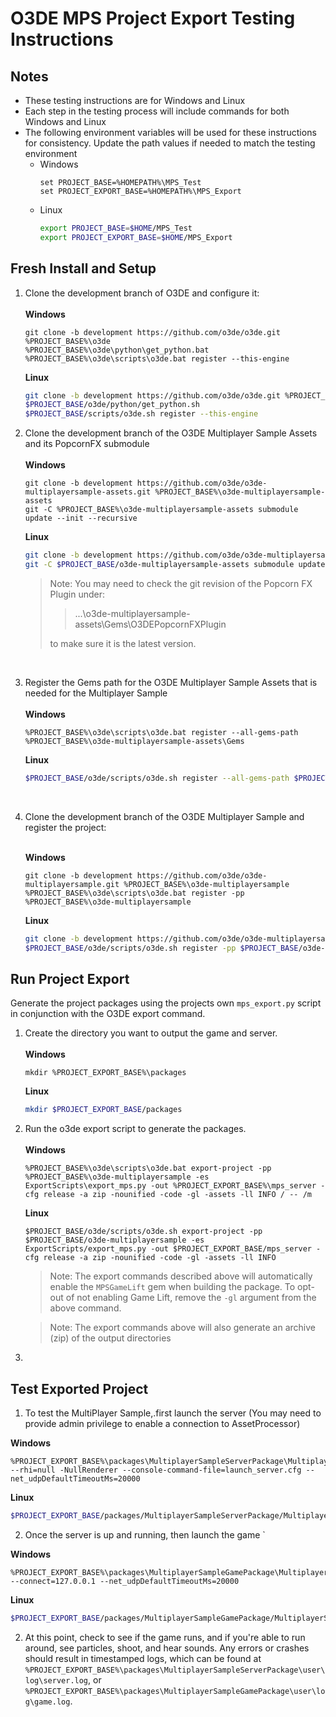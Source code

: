 # O3DE MPS Project Export Testing Instructions

## Notes

* These testing instructions are for Windows and Linux
* Each step in the testing process will include commands for both Windows and Linux
* The following environment variables will be used for these instructions for consistency. Update the path values if needed to match the testing environment
  * Windows
    ```commandline
    set PROJECT_BASE=%HOMEPATH%\MPS_Test
    set PROJECT_EXPORT_BASE=%HOMEPATH%\MPS_Export
    ```
  * Linux
    ```bash
    export PROJECT_BASE=$HOME/MPS_Test
    export PROJECT_EXPORT_BASE=$HOME/MPS_Export
    ```

## Fresh Install and Setup


1. Clone the development branch of O3DE and configure it: <br/>
   <br/>
    **Windows**
    ```commandline
    git clone -b development https://github.com/o3de/o3de.git %PROJECT_BASE%\o3de
    %PROJECT_BASE%\o3de\python\get_python.bat
    %PROJECT_BASE%\o3de\scripts\o3de.bat register --this-engine
    ```
    **Linux**
    ```bash
    git clone -b development https://github.com/o3de/o3de.git %PROJECT_BASE%/o3de
    $PROJECT_BASE/o3de/python/get_python.sh
    $PROJECT_BASE/scripts/o3de.sh register --this-engine
    ```
2. Clone the development branch of the O3DE Multiplayer Sample Assets and its PopcornFX submodule <br/>
   <br/>
    **Windows**
    ```commandline
    git clone -b development https://github.com/o3de/o3de-multiplayersample-assets.git %PROJECT_BASE%\o3de-multiplayersample-assets
    git -C %PROJECT_BASE%\o3de-multiplayersample-assets submodule update --init --recursive
    ```
    
    **Linux**
    ```bash
    git clone -b development https://github.com/o3de/o3de-multiplayersample-assets.git %PROJECT_BASE%/o3de-multiplayersample-assets
    git -C $PROJECT_BASE/o3de-multiplayersample-assets submodule update --init --recursive
    ```
   > Note: You may need to check the git revision of the Popcorn FX Plugin under:
   > 
   >> ...\o3de-multiplayersample-assets\Gems\O3DEPopcornFXPlugin
   > 
   > to make sure it is the latest version.

   <br/>
3. Register the Gems path for the O3DE Multiplayer Sample Assets that is needed for the Multiplayer Sample<br/>
   <br/>
    **Windows**
    ```commandline
    %PROJECT_BASE%\o3de\scripts\o3de.bat register --all-gems-path %PROJECT_BASE%\o3de-multiplayersample-assets\Gems 
    ```
    **Linux**
    ```bash
    $PROJECT_BASE/o3de/scripts/o3de.sh register --all-gems-path $PROJECT_BASE/o3de-multiplayersample-assets/Gems 
    ```
   <br/>

4. Clone the development branch of the O3DE Multiplayer Sample and register the project:<br/><br/>

    **Windows**
    ```commandline
    git clone -b development https://github.com/o3de/o3de-multiplayersample.git %PROJECT_BASE%\o3de-multiplayersample
    %PROJECT_BASE%\o3de\scripts\o3de.bat register -pp %PROJECT_BASE%\o3de-multiplayersample
    ```
    **Linux**
    ```bash
    git clone -b development https://github.com/o3de/o3de-multiplayersample.git $PROJECT_BASE/o3de-multiplayersample
    $PROJECT_BASE/o3de/scripts/o3de.sh register -pp $PROJECT_BASE/o3de-multiplayersample
    ```

## Run Project Export
Generate the project packages using the projects own `mps_export.py` script in conjunction with the O3DE export command.


1. Create the directory you want to output the game and server. <br/>
   <br/>
    **Windows**
    ```commandline
    mkdir %PROJECT_EXPORT_BASE%\packages
    ```
    **Linux**
    ```bash
    mkdir $PROJECT_EXPORT_BASE/packages
    ```
2. Run the o3de export script to generate the packages.<br/>
    <br/>
    **Windows**
    ```commandline
    %PROJECT_BASE%\o3de\scripts\o3de.bat export-project -pp %PROJECT_BASE%\o3de-multiplayersample -es ExportScripts\export_mps.py -out %PROJECT_EXPORT_BASE%\mps_server -cfg release -a zip -nounified -code -gl -assets -ll INFO / -- /m
    ```
    **Linux**
    ```commandline
    $PROJECT_BASE/o3de/scripts/o3de.sh export-project -pp $PROJECT_BASE/o3de-multiplayersample -es ExportScripts/export_mps.py -out $PROJECT_EXPORT_BASE/mps_server -cfg release -a zip -nounified -code -gl -assets -ll INFO
    ```
   
    > Note: The export commands described above will automatically enable the `MPSGameLift` gem when building the package. To opt-out of not enabling Game Lift, remove the `-gl` argument from the above command.
    
    > Note: The export commands above will also generate an archive (zip) of the output directories  
   
3. 

## Test Exported Project

1. To test the MultiPlayer Sample,.first launch the server (You may need to provide admin privilege to enable a connection to AssetProcessor)

**Windows**
```commandline
%PROJECT_EXPORT_BASE%\packages\MultiplayerSampleServerPackage\MultiplayerSample.ServerLauncher.exe --rhi=null -NullRenderer --console-command-file=launch_server.cfg --net_udpDefaultTimeoutMs=20000
```

**Linux**
```bash
$PROJECT_EXPORT_BASE/packages/MultiplayerSampleServerPackage/MultiplayerSample.ServerLauncher --rhi=null -NullRenderer --console-command-file=launch_server.cfg --net_udpDefaultTimeoutMs=20000 &
```

2. Once the server is up and running, then launch the game 
`
 
**Windows**
```commandline
%PROJECT_EXPORT_BASE%\packages\MultiplayerSampleGamePackage\MultiplayerSample.GameLauncher.exe --connect=127.0.0.1 --net_udpDefaultTimeoutMs=20000
```

**Linux**
```bash
$PROJECT_EXPORT_BASE/packages/MultiplayerSampleGamePackage/MultiplayerSample.GameLauncher --connect=127.0.0.1 --net_udpDefaultTimeoutMs=20000
```


2. At this point, check to see if the game runs, and if you're able to run around, see particles, shoot, and hear sounds. Any errors or crashes should result in timestamped logs, which can be found at `%PROJECT_EXPORT_BASE%\packages\MultiplayerSampleServerPackage\user\log\server.log`, or `%PROJECT_EXPORT_BASE%\packages\MultiplayerSampleGamePackage\user\log\game.log`.
